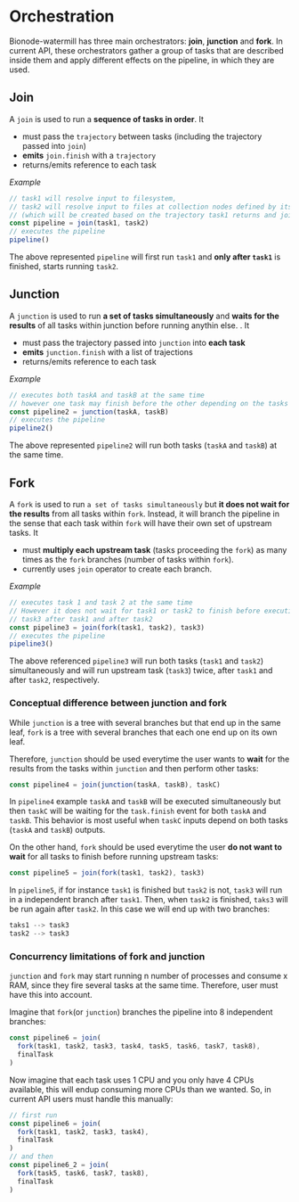 # Orchestration

Bionode-watermill has three main orchestrators: **join**, **junction** and 
**fork**. In current API, these orchestrators gather a group of tasks that 
are described inside them and apply different effects on the pipeline, in 
which they are used.

## Join

A `join` is used to run a **sequence of tasks in order**. It

* must pass the `trajectory` between tasks (including the trajectory passed into `join`)
* **emits** `join.finish` with a `trajectory`
* returns/emits reference to each task

*Example*

```javascript
// task1 will resolve input to filesystem,
// task2 will resolve input to files at collection nodes defined by its trajectory
// (which will be created based on the trajectory task1 returns and join passes to task2)
const pipeline = join(task1, task2)
// executes the pipeline
pipeline()
```

The above represented `pipeline` will first run `task1` and **only after 
`task1`** is
 finished, starts running `task2`.

## Junction

A ``junction`` is used to run **a set of tasks simultaneously** and **waits 
for the results** of all tasks within junction before running anythin else.
. It

* must pass the trajectory passed into `junction` into **each task**
* **emits** `junction.finish` with a list of trajections
* returns/emits reference to each task

*Example*

```javascript
// executes both taskA and taskB at the same time
// however one task may finish before the other depending on the tasks itself
const pipeline2 = junction(taskA, taskB)
// executes the pipeline
pipeline2()
```

The above represented `pipeline2` will run both tasks (`taskA` and `taskB`) at the 
same time.

## Fork

A `fork` is used to run `a set of tasks simultaneously` but **it does not 
wait for the results** from all tasks within `fork`. Instead, it will branch 
the pipeline in the sense that each task within `fork` will have their own 
set of upstream tasks. It

* must **multiply each upstream task** (tasks proceeding the `fork`) as many 
times 
as the `fork` branches (number of tasks within `fork`).
* currently uses `join` operator to create each branch.

*Example*

```javascript
// executes task 1 and task 2 at the same time
// However it does not wait for task1 or task2 to finish before executing 
// task3 after task1 and after task2
const pipeline3 = join(fork(task1, task2), task3)
// executes the pipeline
pipeline3()
```

The above referenced `pipeline3` will run both tasks  (`task1` and `task2`) 
simultaneously and will run upstream task (`task3`) twice, after `task1` and 
after 
`task2`, respectively.

### Conceptual difference between junction and fork

While `junction` is a tree with several branches but that end up in the same 
leaf, `fork` is a tree with several branches that each one end up on its own 
leaf. 

Therefore, `junction` should be used everytime the user wants to 
**wait** for the results from the tasks within `junction` and then perform 
other tasks:

```javascript
const pipeline4 = join(junction(taskA, taskB), taskC)
```

In `pipeline4` example `taskA` and `taskB` will be executed simultaneously but 
then `taskC` will be waiting for the `task.finish` event for both `taskA` and
 `taskB`. This behavior is most useful when `taskC` inputs depend on both 
 tasks (`taskA` and `taskB`) outputs.
 
 On the other hand, `fork` should be used everytime the user **do not want to 
 wait** for all tasks to finish before running upstream tasks:
 
 ```javascript
const pipeline5 = join(fork(task1, task2), task3)
```

In `pipeline5`, if for instance `task1` is finished but `task2` is not, 
`task3` will run in a independent branch after `task1`. Then, when `task2` is
 finished, `taks3` will be run again after `task2`. In this case we will end 
 up with two branches:
 
 ```javascript
taks1 --> task3
task2 --> task3
```

### Concurrency limitations of fork and junction

`junction` and `fork` may start running n number of processes and consume x 
RAM, since they fire several tasks at the same time. Therefore, user must 
have this into account.

Imagine that `fork`(or `junction`) branches the pipeline into 8 independent 
branches:

```javascript
const pipeline6 = join(
  fork(task1, task2, task3, task4, task5, task6, task7, task8), 
  finalTask
)
```

Now imagine that each task uses 1 CPU and you only have 4 CPUs available, 
this will endup consuming more CPUs than we wanted. So, in current API users 
must handle this manually:

```javascript
// first run
const pipeline6 = join(
  fork(task1, task2, task3, task4),
  finalTask
)
// and then
const pipeline6_2 = join(
  fork(task5, task6, task7, task8),
  finalTask
)
```
